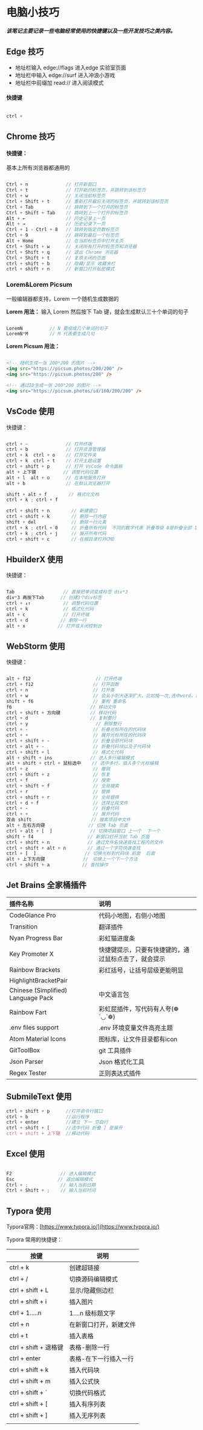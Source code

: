 # 电脑小技巧

##### 该笔记主要记录一些电脑经常使用的快捷键以及一些开发技巧之类内容。

## Edge 技巧

- 地址栏输入 edge://flags 进入edge 实验室页面
- 地址栏中输入 edge://surf 进入冲浪小游戏
- 地址栏中前缀加 read:// 进入阅读模式

#### 快捷键

```scss

ctrl + 

```



## Chrome 技巧

#### 快捷键： 

基本上所有浏览器都通用的

```scss

Ctrl + n              // 打开新窗口
Ctrl + t              // 打开新的标签页，并跳转到该标签页
Ctrl + w              // 关闭当前标签页
Ctrl + Shift + t      // 重新打开最后关闭的标签页，并跳转到该标签页
Ctrl + Tab            // 跳转到下一个打开的标签页
Ctrl + Shift + Tab    // 跳转到上一个打开的标签页
Alt + ←               // 历史记录上一页
Alt + →               // 历史记录下一页
Ctrl + 1 - Ctrl + 8   // 跳转到指定页数标签页
Ctrl + 9              // 跳转到最后一个标签页
Alt + Home            // 在当前标签页中打开主页
Ctrl + Shift + w      // 关闭所有打开的标签页和浏览器
Ctrl + Shift + q      // 退出 Chrome 浏览器
Ctrl + Shift + t      // 复原关闭的页面
ctrl + shift + b      // 隐藏/显示 收藏夹栏
ctrl + shift + n      // 新窗口打开私密模式

```

### Lorem&Lorem Picsum

一般编辑器都支持，Lorem 一个随机生成数据的



**Lorem 用法：** 输入 Lorem 然后按下 Tab 键，就会生成默认三十个单词的句子

```scss

LoremN			// N 要成成几个单词的句子
LoremN*M		// M 代表要生成几句

```

**Lorem Picsum 用法：**

```html

<!-- 随机生成一张 200*200 的图片 -->
<img src="https://picsum.photos/200/200" />
<img src="https://picsum.photos/200" />

<!-- 通过ID生成一张 200*200 的图片 -->
<img src="https://picsum.photos/id/160/200/200" />

```



## VsCode 使用

快捷键：

``` scss

ctrl + ~              // 打开终端
ctrl + b              // 打开资源管理器
ctrl + k  ctrl + o    // 打开文件夹 
ctrl + k  ctrl + t    // 打开主题设置 
ctrl + shift + p      // 打开 VsCode 命令面板
alt + 上下键          // 调整代码位置 
alt + l  alt + o      // 在本地服务打开 
alt + b               // 在默认浏览器打开

shift + alt + f        // 格式化文档 
ctrl + k ; ctrl + f

ctrl + shift + n        // 新建窗口
ctrl + shift + k        // 删除一行内容
shift + del             // 删除一行元素
ctrl + k ; ctrl + 0     // 折叠所有代码  不同的数字代表 折叠等级 0是折叠全部 1是折叠第一级
ctrl + k ; ctrl + j     // 展开所有代码
ctrl + shift + c        // 在根目录打开CMD
```

## HbuilderX 使用

快捷键：

``` scss

Tab                  // 直接把单词变成标签 div*3
div*3 再按下Tab      // 创建3个div标签 
ctrl + ↓↑            // 调整代码位置
ctrl + k             // 格式化代码
alt + c              // 打开终端
ctrl + d            // 删除一行
alt + x            // 打开或关闭控制台

```

## WebStorm 使用

快捷键：

```scss

alt + f12                        // 打开终端
ctrl + f12                      // 打开函数
ctrl + n                        // 打开类
ctrl + w                        // 会从小到大逐渐扩大。比如按一次,选中word，按两次，选择表达式, 三次,整个函数
shift + f6                      // 重构 重命名
f6                             // 移动文件
ctrl + shift + 方向键           // 移动代码
ctrl + d                       // 复制整行
ctrl + y                         // 删除整行
ctrl + ‐                        // 折叠光标所在的代码块
ctrl + +                        // 展开光标所在的代码块
ctrl + shift + ‐                // 折叠全部代码块
ctrl + alt + ‐                  // 折叠代码块以及子代码块
ctrl + shift + l                // 格式化代码
alt + shift + ins              // 进入多行编辑模式
alt + shift + ctrl + 鼠标选中 	 // 选中多行，插入多个光标编辑
ctrl + z                        // 撤销
ctrl + shift + z                // 恢复
ctrl + f                        // 搜索
ctrl + shift + f                // 全局搜索
ctrl + r                        // 替换
ctrl + shift + r                // 全局替换
ctrl + d + f                    // 选择比较文件
ctrl + -                        // 折叠代码
ctrl + +                        // 展开代码
双击 shift                      // 搜索项目中文件
alt + 左右方向键                // 切换 Tab 页面
ctrl + alt + [  ]              // 切换项目窗口 上一个  下一个
shift + f4                    // 新窗口打开当前 Tab 页面
ctrl + shift + n              // 通过文件名快速查找工程内的文件
ctrl + shift + alt + n        // 通过一个字符快速查找
ctrl + [  ]                  // 切换光标到代码块 前面  后面
alt + 上下方向键              //　切换上一个下一个方法
ctrl + shift + a            // 查找操作

```

## Jet Brains 全家桶插件

| 插件名称                           | 说明                                                 |
| :--------------------------------- | :--------------------------------------------------- |
| CodeGlance Pro                     | 代码小地图，右侧小地图                               |
| Transition                         | 翻译插件                                             |
| Nyan Progress Bar                  | 彩虹猫进度条                                         |
| Key Promoter X                     | 快捷键提示，只要有快捷键的，通过鼠标点击了，就会提示 |
| Rainbow Brackets                   | 彩红括号，让括号层级更能明显                         |
| HighlightBracketPair               |                                                      |
| Chinese (Simplified) Language Pack | 中文语言包                                           |
| Rainbow Fart                       | 彩虹屁插件，写代码有人夸(❁´◡`❁)                      |
| .env files support                 | .env 环境变量文件高亮主题                            |
| Atom Material Icons                | 图标库，让文件目录都有icon                           |
| GitToolBox                         | git 工具插件                                         |
| Json Parser                        | Json 格式化工具                                      |
| Regex Tester                       | 正则表达式插件                                       |



## SubmileText 使用

```scss
ctrl + shift + p      //打开命令行窗口
ctrl + b              //运行程序
ctrl + enter          //建立 下一 空白行
ctrl + shift + [      //选中代码 折叠 ] 是展开
ctrl + shift + 上下键  //移动代码
```

## Excel 使用

```scss

F2                  // 进入编辑模式
Esc                // 退出编辑模式
Ctrl + ;            // 输入当前日期
Ctrl + Shift + ;    // 输入当前时间

```

## Typora 使用

Typora官网：[https://www.typora.io/](https://www.typora.io/)



Typora 常用的快捷键：

| 按键                  | 说明                   |
| --------------------- | ---------------------- |
| ctrl + k              | 创建超链接             |
| ctrl + /              | 切换源码编辑模式       |
| ctrl + shift + L      | 显示/隐藏侧边栏        |
| ctrl + shift + i      | 插入图片               |
| ctrl + 1.....n        | 1....n 级标题文字      |
| ctrl + n              | 在新窗口打开，新建文件 |
| ctrl + t              | 插入表格               |
| ctrl + shift + 退格键 | 表格-删除一行          |
| ctrl + enter          | 表格-在下一行插入一行  |
| ctrl + shift + k      | 插入代码块             |
| ctrl + shift + m      | 插入公式快             |
| ctrl + shift + `      | 切换代码格式           |
| ctrl + shift + [      | 插入有序列表           |
| ctrl + shift + ]      | 插入无序列表           |
|                       |                        |

